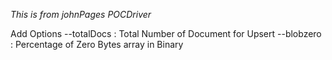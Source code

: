 
*This is from johnPages POCDriver*

Add Options 
--totalDocs : Total Number of Document for Upsert 
--blobzero  : Percentage of Zero Bytes array in Binary 

